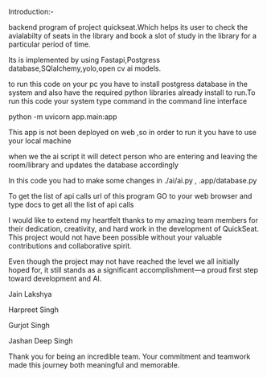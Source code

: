 Introduction:-

backend program of project quickseat.Which helps its user to check the avialabilty of seats in the
library and book a slot of study in the library for a particular period of time.

Its is implemented by using Fastapi,Postgress database,SQlalchemy,yolo,open cv ai models.


to run this code on your pc you have to install postgress database in the system and also have the required 
python libraries already install to run.To run this code your system type command in the command line interface

python -m uvicorn app.main:app




This app is not been deployed on web ,so in order to run it you have to use your local machine


when we the ai script it will detect person who are entering and leaving the room/library
and updates the database accordingly


In this code you had to make some changes in ./ai/ai.py , .app/database.py





To get the list of api calls url of this program
GO to your web browser and type <your system ip address>docs to get all the list of api calls




I would like to extend my heartfelt thanks to my amazing team members for their dedication, creativity, and hard work in the development of QuickSeat. This project would not have been possible without your valuable contributions and collaborative spirit.

Even though the project may not have reached the level we all initially hoped for, it still stands as a significant accomplishment—a proud first step toward development and AI.

Jain Lakshya

Harpreet Singh

Gurjot Singh

Jashan Deep Singh

Thank you for being an incredible team. Your commitment and teamwork made this journey both meaningful and memorable.

